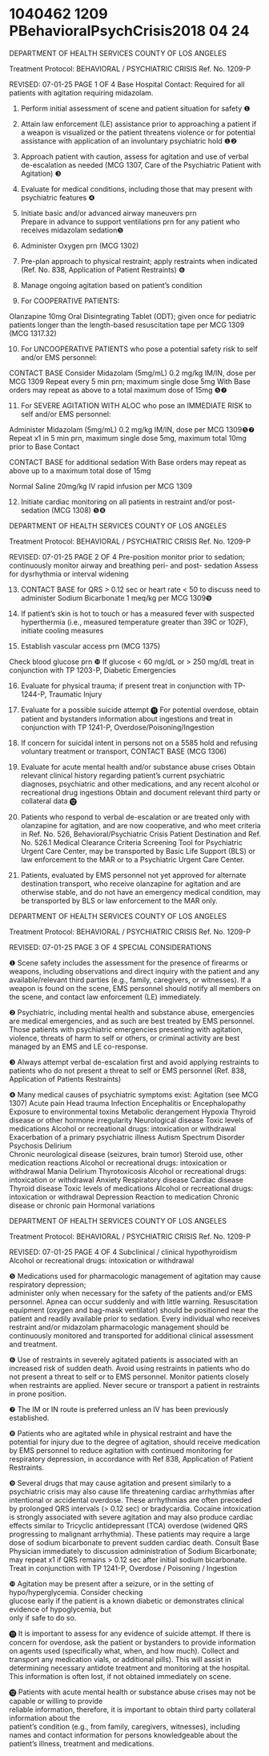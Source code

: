 # 1040462 1209 PBehavioralPsychCrisis2018 04 24

DEPARTMENT OF HEALTH SERVICES 
COUNTY OF LOS ANGELES 
 
Treatment Protocol: BEHAVIORAL / PSYCHIATRIC CRISIS Ref. No. 1209-P 
 
 
 
 
 
 
REVISED: 07-01-25 PAGE 1 OF 4 
Base Hospital Contact: Required for all patients with agitation requiring midazolam. 
 
1. Perform initial assessment of scene and patient situation for safety ❶ 
 
2. Attain law enforcement (LE) assistance prior to approaching a patient if a weapon is visualized or 
the patient threatens violence or for potential assistance with application of an involuntary 
psychiatric hold ❶❷ 
 
3. Approach patient with caution, assess for agitation and use of verbal de-escalation as needed 
(MCG 1307, Care of the Psychiatric Patient with Agitation) ❸ 
 
4. Evaluate for medical conditions, including those that may present with psychiatric features ❹ 
 
5. Initiate basic and/or advanced airway maneuvers prn  
Prepare in advance to support ventilations prn for any patient who receives midazolam 
sedation❺ 
 
6. Administer Oxygen prn (MCG 1302) 
 
7. Pre-plan approach to physical restraint; apply restraints when indicated (Ref. No. 838, Application 
of Patient Restraints) ❻ 
 
8. Manage ongoing agitation based on patient’s condition 
 
9. For COOPERATIVE PATIENTS: 
 
Olanzapine 10mg Oral Disintegrating Tablet (ODT); given once  for pediatric patients longer 
than the length-based resuscitation tape per MCG 1309 (MCG 1317.32) 
 
10.  For UNCOOPERATIVE PATIENTS who pose a potential safety risk to self and/or EMS 
personnel:  
 
CONTACT BASE 
Consider Midazolam (5mg/mL) 0.2 mg/kg IM/IN, dose per MCG 1309 
Repeat every 5 min prn; maximum single dose 5mg 
 With Base orders may repeat as above to a total maximum dose of 15mg ❺❼ 
 
11. For SEVERE AGITATION WITH ALOC who pose an IMMEDIATE RISK to self and/or EMS 
personnel: 
 
Administer Midazolam (5mg/mL) 0.2 mg/kg IM/IN, dose per MCG 1309❺❼ 
Repeat x1 in 5 min prn, maximum single dose 5mg, maximum total 10mg prior to Base Contact  
 
CONTACT BASE for additional sedation 
With Base orders may repeat as above up to a maximum total dose of 15mg  
 
Normal Saline 20mg/kg IV rapid infusion per MCG 1309 
 
12. Initiate cardiac monitoring on all patients in restraint and/or post-sedation (MCG 1308) ❺❽ 

DEPARTMENT OF HEALTH SERVICES 
COUNTY OF LOS ANGELES 
 
Treatment Protocol: BEHAVIORAL / PSYCHIATRIC CRISIS Ref. No. 1209-P 
 
 
 
 
 
 
REVISED: 07-01-25 PAGE 2 OF 4 
Pre-position monitor prior to sedation; continuously monitor airway and breathing peri- and post-
sedation 
Assess for dysrhythmia or interval widening 
 
13. CONTACT BASE for QRS > 0.12 sec or heart rate < 50 to discuss need to administer Sodium 
Bicarbonate 1 meq/kg per MCG 1309❾ 
 
14. If patient’s skin is hot to touch or has a measured fever with suspected hyperthermia (i.e., 
measured temperature greater than 39C or 102F), initiate cooling measures 
 
15. Establish vascular access prn (MCG 1375) 
 
Check blood glucose prn ❿ 
If glucose < 60 mg/dL or > 250 mg/dL treat in conjunction with TP 1203-P, Diabetic Emergencies 
 
16. Evaluate for physical trauma; if present treat in conjunction with TP-1244-P, Traumatic Injury 
 
17. Evaluate for a possible suicide attempt ⓫ 
For potential overdose, obtain patient and bystanders information about ingestions and treat in 
conjunction with TP 1241-P, Overdose/Poisoning/Ingestion 
 
18. If concern for suicidal intent in persons not on a 5585 hold and refusing voluntary treatment or 
transport, CONTACT BASE (MCG 1306) 
 
19. Evaluate for acute mental health and/or substance abuse crises 
Obtain relevant clinical history regarding patient’s current psychiatric diagnoses, psychiatric and 
other medications, and any recent alcohol or recreational drug ingestions 
Obtain and document relevant third party or collateral data ⓬ 
 
18. Patients who respond to verbal de-escalation or are treated only with olanzapine for agitation, 
and are now cooperative, and who meet criteria in Ref. No. 526, Behavioral/Psychiatric Crisis 
Patient Destination and  Ref. No. 526.1 Medical Clearance Criteria Screening Tool for Psychiatric 
Urgent Care Center, may be transported by Basic Life Support (BLS) or law enforcement to the 
MAR or to a Psychiatric Urgent Care Center. 
 
19. Patients, evaluated by EMS personnel not yet approved for alternate destination transport, who 
 receive olanzapine for agitation and are otherwise stable, and do not have an emergency medical 
 condition, may be transported by BLS or law enforcement to the MAR only. 
 
 
 
 

DEPARTMENT OF HEALTH SERVICES 
COUNTY OF LOS ANGELES 
 
Treatment Protocol: BEHAVIORAL / PSYCHIATRIC CRISIS Ref. No. 1209-P 
 
 
 
 
 
 
REVISED: 07-01-25 PAGE 3 OF 4 
SPECIAL CONSIDERATIONS 
 
❶ Scene safety includes the assessment for the presence of firearms or weapons, including 
observations and direct inquiry with the patient and any available/relevant third parties (e.g., family, 
caregivers, or witnesses). If a weapon is found on the scene, EMS personnel should notify all 
members on the scene, and contact law enforcement (LE) immediately.  
  
❷    Psychiatric, including mental health and substance abuse, emergencies are medical emergencies, 
and as such are best treated by EMS personnel. Those patients with psychiatric emergencies 
presenting with agitation, violence, threats of harm to self or others, or criminal activity are best 
managed by an EMS and LE co-response. 
 
❸ Always attempt verbal de-escalation first and avoid applying restraints to patients who do not present 
a threat to self or EMS personnel (Ref. 838, Application of Patients Restraints) 
 
❹    Many medical causes of psychiatric symptoms exist: 
Agitation (see MCG 1307) 
Acute pain 
Head trauma 
Infection 
Encephalitis or Encephalopathy 
Exposure to environmental toxins 
Metabolic derangement 
Hypoxia 
Thyroid disease or other hormone irregularity 
Neurological disease 
Toxic levels of medications 
Alcohol or recreational drugs: intoxication or withdrawal 
Exacerbation of a primary psychiatric illness 
Autism Spectrum Disorder 
Psychosis 
Delirium  
Chronic neurological disease (seizures, brain tumor) 
Steroid use, other medication reactions 
Alcohol or recreational drugs: intoxication or withdrawal 
Mania 
Delirium 
Thyrotoxicosis 
Alcohol or recreational drugs: intoxication or withdrawal 
Anxiety 
Respiratory disease 
Cardiac disease 
Thyroid disease 
Toxic levels of medications 
Alcohol or recreational drugs: intoxication or withdrawal 
Depression 
 Reaction to medication 
 Chronic disease or chronic pain 
 Hormonal variations 

DEPARTMENT OF HEALTH SERVICES 
COUNTY OF LOS ANGELES 
 
Treatment Protocol: BEHAVIORAL / PSYCHIATRIC CRISIS Ref. No. 1209-P 
 
 
 
 
 
 
REVISED: 07-01-25 PAGE 4 OF 4 
 Subclinical / clinical hypothyroidism 
Alcohol or recreational drugs: intoxication or withdrawal 
 
❺  Medications used for pharmacologic management of agitation may cause respiratory depression;   
     administer only when necessary for the safety of the patients and/or EMS personnel. Apnea can 
occur suddenly and with little warning. Resuscitation equipment (oxygen and bag-mask ventilator) 
should be positioned near the patient and readily available prior to sedation. Every individual who 
receives restraint and/or midazolam pharmacologic management should be continuously monitored 
and transported for additional clinical assessment and treatment.     
 
❻   Use of restraints in severely agitated patients is associated with an increased risk of sudden death. 
Avoid using restraints in patients who do not present a threat to self or to EMS personnel. Monitor 
patients closely when restraints are applied. Never secure or transport a patient in restraints in prone 
position. 
 
❼   The IM or IN route is preferred unless an IV has been previously established. 
 
❽  Patients who are agitated while in physical restraint and have the potential for injury due to the 
      degree of agitation, should receive medication by EMS personnel to reduce 
      agitation with continued monitoring for respiratory depression, in accordance with Ref 838, 
      Application of Patient Restraints. 
 
 ❾  Several drugs that may cause agitation and present similarly to a psychiatric crisis may also cause 
life threatening cardiac arrhythmias after intentional or accidental overdose. These arrhythmias are 
often preceded by prolonged QRS intervals (> 0.12 sec) or bradycardia. Cocaine intoxication is 
strongly associated with severe agitation and may also produce cardiac effects similar to Tricyclic 
antidepressant (TCA) overdose (widened QRS progressing to malignant arrhythmia). These patients 
may require a large dose of sodium bicarbonate to prevent sudden cardiac death. Consult Base 
Physician immediately to discussion administration of Sodium Bicarbonate; may repeat x1 if QRS 
remains > 0.12 sec after initial sodium bicarbonate. Treat in conjunction with TP 1241-P, Overdose / 
Poisoning / Ingestion 
 
❿  Agitation may be present after a seizure, or in the setting of hypo/hyperglycemia. Consider checking   
     glucose early if the patient is a known diabetic or demonstrates clinical evidence of hypoglycemia, but  
     only if safe to do so. 
 
⓫  It is important to assess for any evidence of suicide attempt.  If there is concern for overdose, ask the 
patient or bystanders to provide information on agents used (specifically what, when, and how much). 
Collect and transport any medication vials, or additional pills). This will assist in determining 
necessary antidote treatment and monitoring at the hospital. This information is often lost, if not 
obtained immediately on scene. 
 
⓬   Patients with acute mental health or substance abuse crises may not be capable or willing to provide  
     reliable information, therefore, it is important to obtain third party collateral information about the  
     patient’s condition (e.g., from family, caregivers, witnesses), including names and contact information 
     for persons knowledgeable about the patient’s illness, treatment and medications.
